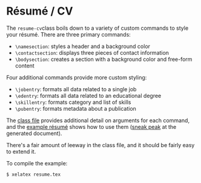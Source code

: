 # Résumé / CV

The `resume-cv`class boils down to a variety of custom commands to style your résumé. There are three primary commands:

* `\namesection`: styles a header and a background color
* `\contactsection`: displays three pieces of contact information
* `\bodysection`: creates a section with a background color and free-form content

Four additional commands provide more custom styling:

* `\jobentry`: formats all data related to a single job
* `\edentry`: formats all data related to an educational degree
* `\skillentry`: formats category and list of skills
* `\pubentry`: formats metadata about a publication

The [class file](https://github.com/juliaferraioli/tex-customizations/blob/master/cv/resume-cv.cls) provides additional detail on arguments for each command, and the [example résumé](https://github.com/juliaferraioli/tex-customizations/blob/master/cv/resume.tex) shows how to use them ([sneak peak](https://github.com/juliaferraioli/tex-customizations/blob/master/cv/resume.pdf) at the generated document).

There's a fair amount of leeway in the class file, and it should be fairly easy to extend it.

To compile the example:

```shell
$ xelatex resume.tex
```